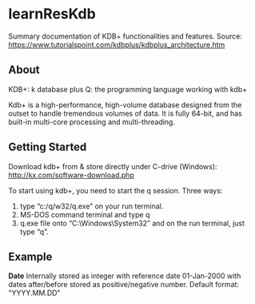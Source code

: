 # learnResKdb
Summary documentation of KDB+ functionalities and features.
Source: https://www.tutorialspoint.com/kdbplus/kdbplus_architecture.htm

About
-----
KDB+: k database plus
Q: the programming language working with kdb+

Kdb+ is a high-performance, high-volume database designed from the outset to handle tremendous volumes of data. It is fully 64-bit, and has built-in multi-core processing and multi-threading. 

Getting Started
---------------
Download kdb+ from & store directly under C-drive (Windows): http://kx.com/software-download.php

To start using kdb+, you need to start the q session. Three ways:
1. type “c:/q/w32/q.exe” on your run terminal.
2. MS-DOS command terminal and type q
3. q.exe file onto “C:\Windows\System32” and on the run terminal, just type “q”.


Example
-------

**Date**
Internally stored as integer with reference date 01-Jan-2000 with dates after/before stored as positive/negative number. 
Default format: "YYYY.MM.DD"
